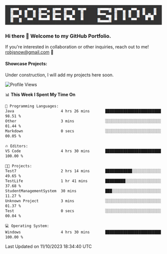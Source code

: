 <img alt="myname" src="assets/name.png" />

### Hi there 👋 Welcome to my GitHub Portfolio.
If you're interested in collaboration or other inquiries, reach out to me!  robjsnow@gmail.com  :briefcase:

#### Showcase Projects:

Under construction, I will add my projects here soon.

<!--START_SECTION:waka-->
![Profile Views](http://img.shields.io/badge/Profile%20Views-17-blue)

📊 **This Week I Spent My Time On** 

```text
💬 Programming Languages: 
Java                     4 hrs 26 mins       █████████████████████████   98.51 % 
Other                    3 mins              ░░░░░░░░░░░░░░░░░░░░░░░░░   01.44 % 
Markdown                 0 secs              ░░░░░░░░░░░░░░░░░░░░░░░░░   00.05 % 

🔥 Editors: 
VS Code                  4 hrs 30 mins       █████████████████████████   100.00 % 

🐱‍💻 Projects: 
Test7                    2 hrs 14 mins       ████████████░░░░░░░░░░░░░   49.65 % 
TestLife                 1 hr 41 mins        █████████░░░░░░░░░░░░░░░░   37.68 % 
StudentManagementSystem  30 mins             ███░░░░░░░░░░░░░░░░░░░░░░   11.27 % 
Unknown Project          3 mins              ░░░░░░░░░░░░░░░░░░░░░░░░░   01.37 % 
Test                     0 secs              ░░░░░░░░░░░░░░░░░░░░░░░░░   00.04 % 

💻 Operating System: 
Windows                  4 hrs 30 mins       █████████████████████████   100.00 % 
```


 Last Updated on 11/10/2023 18:34:40 UTC
<!--END_SECTION:waka-->

<!--
**robjsnow/robjsnow** is a ✨ _special_ ✨ repository because its `README.md` (this file) appears on your GitHub profile.

Here are some ideas to get you started:

- 🔭 I’m currently working on ...
- 🌱 I’m currently learning ...
- 👯 I’m looking to collaborate on ...
- 🤔 I’m looking for help with ...
- 💬 Ask me about ...
- 📫 How to reach me: ...
- 😄 Pronouns: ...
- ⚡ Fun fact: ...
-->

